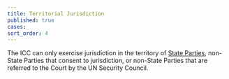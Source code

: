```yaml
---
title: Territorial Jurisdiction
published: true
cases:
sort_order: 4
---
```



The ICC can only exercise jurisdiction in the territory of [State Parties](https://www.aba-icc.org/about-the-icc/states-parties-to-the-icc/), non-State Parties that consent to jurisdiction, or non-State Parties that are referred to the Court by the UN Security Council.&nbsp;